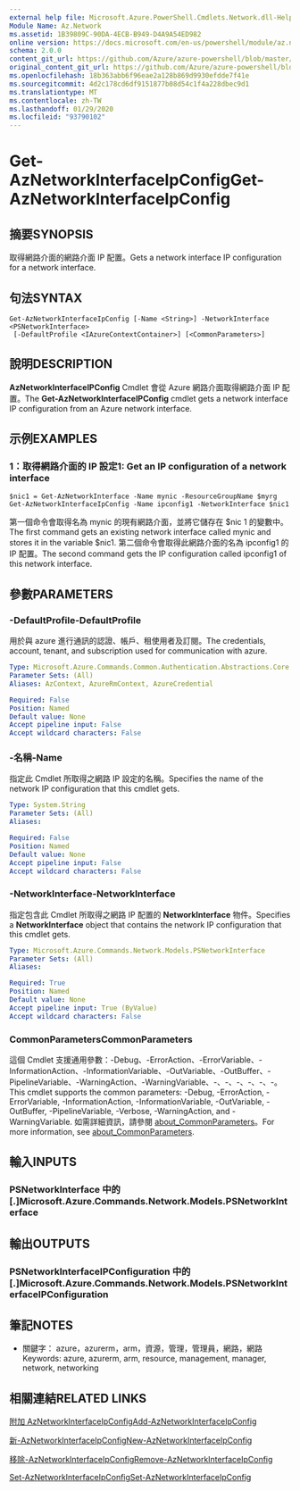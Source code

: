 ```yaml
---
external help file: Microsoft.Azure.PowerShell.Cmdlets.Network.dll-Help.xml
Module Name: Az.Network
ms.assetid: 1B39809C-90DA-4ECB-B949-D4A9A54ED982
online version: https://docs.microsoft.com/en-us/powershell/module/az.network/get-aznetworkinterfaceipconfig
schema: 2.0.0
content_git_url: https://github.com/Azure/azure-powershell/blob/master/src/Network/Network/help/Get-AzNetworkInterfaceIpConfig.md
original_content_git_url: https://github.com/Azure/azure-powershell/blob/master/src/Network/Network/help/Get-AzNetworkInterfaceIpConfig.md
ms.openlocfilehash: 18b363abb6f96eae2a128b869d9930efdde7f41e
ms.sourcegitcommit: 4d2c178cd6df9151877b08d54c1f4a228dbec9d1
ms.translationtype: MT
ms.contentlocale: zh-TW
ms.lasthandoff: 01/29/2020
ms.locfileid: "93790102"
---
```

# <span data-ttu-id="4c4df-101">Get-AzNetworkInterfaceIpConfig</span><span class="sxs-lookup"><span data-stu-id="4c4df-101">Get-AzNetworkInterfaceIpConfig</span></span>

## <span data-ttu-id="4c4df-102">摘要</span><span class="sxs-lookup"><span data-stu-id="4c4df-102">SYNOPSIS</span></span>
<span data-ttu-id="4c4df-103">取得網路介面的網路介面 IP 配置。</span><span class="sxs-lookup"><span data-stu-id="4c4df-103">Gets a network interface IP configuration for a network interface.</span></span>

## <span data-ttu-id="4c4df-104">句法</span><span class="sxs-lookup"><span data-stu-id="4c4df-104">SYNTAX</span></span>

```
Get-AzNetworkInterfaceIpConfig [-Name <String>] -NetworkInterface <PSNetworkInterface>
 [-DefaultProfile <IAzureContextContainer>] [<CommonParameters>]
```

## <span data-ttu-id="4c4df-105">說明</span><span class="sxs-lookup"><span data-stu-id="4c4df-105">DESCRIPTION</span></span>
<span data-ttu-id="4c4df-106">**AzNetworkInterfaceIPConfig** Cmdlet 會從 Azure 網路介面取得網路介面 IP 配置。</span><span class="sxs-lookup"><span data-stu-id="4c4df-106">The **Get-AzNetworkInterfaceIPConfig** cmdlet gets a network interface IP configuration from an Azure network interface.</span></span>

## <span data-ttu-id="4c4df-107">示例</span><span class="sxs-lookup"><span data-stu-id="4c4df-107">EXAMPLES</span></span>

### <span data-ttu-id="4c4df-108">1：取得網路介面的 IP 設定</span><span class="sxs-lookup"><span data-stu-id="4c4df-108">1: Get an IP configuration of a network interface</span></span>
```
$nic1 = Get-AzNetworkInterface -Name mynic -ResourceGroupName $myrg
Get-AzNetworkInterfaceIpConfig -Name ipconfig1 -NetworkInterface $nic1
```

<span data-ttu-id="4c4df-109">第一個命令會取得名為 mynic 的現有網路介面，並將它儲存在 $nic 1 的變數中。</span><span class="sxs-lookup"><span data-stu-id="4c4df-109">The first command gets an existing network interface called mynic and stores it in the variable $nic1.</span></span> <span data-ttu-id="4c4df-110">第二個命令會取得此網路介面的名為 ipconfig1 的 IP 配置。</span><span class="sxs-lookup"><span data-stu-id="4c4df-110">The second command gets the IP configuration called ipconfig1 of this network interface.</span></span>
    

## <span data-ttu-id="4c4df-111">參數</span><span class="sxs-lookup"><span data-stu-id="4c4df-111">PARAMETERS</span></span>

### <span data-ttu-id="4c4df-112">-DefaultProfile</span><span class="sxs-lookup"><span data-stu-id="4c4df-112">-DefaultProfile</span></span>
<span data-ttu-id="4c4df-113">用於與 azure 進行通訊的認證、帳戶、租使用者及訂閱。</span><span class="sxs-lookup"><span data-stu-id="4c4df-113">The credentials, account, tenant, and subscription used for communication with azure.</span></span>

```yaml
Type: Microsoft.Azure.Commands.Common.Authentication.Abstractions.Core.IAzureContextContainer
Parameter Sets: (All)
Aliases: AzContext, AzureRmContext, AzureCredential

Required: False
Position: Named
Default value: None
Accept pipeline input: False
Accept wildcard characters: False
```

### <span data-ttu-id="4c4df-114">-名稱</span><span class="sxs-lookup"><span data-stu-id="4c4df-114">-Name</span></span>
<span data-ttu-id="4c4df-115">指定此 Cmdlet 所取得之網路 IP 設定的名稱。</span><span class="sxs-lookup"><span data-stu-id="4c4df-115">Specifies the name of the network IP configuration that this cmdlet gets.</span></span>

```yaml
Type: System.String
Parameter Sets: (All)
Aliases:

Required: False
Position: Named
Default value: None
Accept pipeline input: False
Accept wildcard characters: False
```

### <span data-ttu-id="4c4df-116">-NetworkInterface</span><span class="sxs-lookup"><span data-stu-id="4c4df-116">-NetworkInterface</span></span>
<span data-ttu-id="4c4df-117">指定包含此 Cmdlet 所取得之網路 IP 配置的 **NetworkInterface** 物件。</span><span class="sxs-lookup"><span data-stu-id="4c4df-117">Specifies a **NetworkInterface** object that contains the network IP configuration that this cmdlet gets.</span></span>

```yaml
Type: Microsoft.Azure.Commands.Network.Models.PSNetworkInterface
Parameter Sets: (All)
Aliases:

Required: True
Position: Named
Default value: None
Accept pipeline input: True (ByValue)
Accept wildcard characters: False
```

### <span data-ttu-id="4c4df-118">CommonParameters</span><span class="sxs-lookup"><span data-stu-id="4c4df-118">CommonParameters</span></span>
<span data-ttu-id="4c4df-119">這個 Cmdlet 支援通用參數：-Debug、-ErrorAction、-ErrorVariable、-InformationAction、-InformationVariable、-OutVariable、-OutBuffer、-PipelineVariable、-WarningAction、-WarningVariable、-、-、-、-、-、-。</span><span class="sxs-lookup"><span data-stu-id="4c4df-119">This cmdlet supports the common parameters: -Debug, -ErrorAction, -ErrorVariable, -InformationAction, -InformationVariable, -OutVariable, -OutBuffer, -PipelineVariable, -Verbose, -WarningAction, and -WarningVariable.</span></span> <span data-ttu-id="4c4df-120">如需詳細資訊，請參閱 [about_CommonParameters](https://go.microsoft.com/fwlink/?LinkID=113216)。</span><span class="sxs-lookup"><span data-stu-id="4c4df-120">For more information, see [about_CommonParameters](https://go.microsoft.com/fwlink/?LinkID=113216).</span></span>

## <span data-ttu-id="4c4df-121">輸入</span><span class="sxs-lookup"><span data-stu-id="4c4df-121">INPUTS</span></span>

### <span data-ttu-id="4c4df-122">PSNetworkInterface 中的 [.]</span><span class="sxs-lookup"><span data-stu-id="4c4df-122">Microsoft.Azure.Commands.Network.Models.PSNetworkInterface</span></span>

## <span data-ttu-id="4c4df-123">輸出</span><span class="sxs-lookup"><span data-stu-id="4c4df-123">OUTPUTS</span></span>

### <span data-ttu-id="4c4df-124">PSNetworkInterfaceIPConfiguration 中的 [.]</span><span class="sxs-lookup"><span data-stu-id="4c4df-124">Microsoft.Azure.Commands.Network.Models.PSNetworkInterfaceIPConfiguration</span></span>

## <span data-ttu-id="4c4df-125">筆記</span><span class="sxs-lookup"><span data-stu-id="4c4df-125">NOTES</span></span>
* <span data-ttu-id="4c4df-126">關鍵字： azure，azurerm，arm，資源，管理，管理員，網路，網路</span><span class="sxs-lookup"><span data-stu-id="4c4df-126">Keywords: azure, azurerm, arm, resource, management, manager, network, networking</span></span>

## <span data-ttu-id="4c4df-127">相關連結</span><span class="sxs-lookup"><span data-stu-id="4c4df-127">RELATED LINKS</span></span>

[<span data-ttu-id="4c4df-128">附加 AzNetworkInterfaceIpConfig</span><span class="sxs-lookup"><span data-stu-id="4c4df-128">Add-AzNetworkInterfaceIpConfig</span></span>](./Add-AzNetworkInterfaceIpConfig.md)

[<span data-ttu-id="4c4df-129">新-AzNetworkInterfaceIpConfig</span><span class="sxs-lookup"><span data-stu-id="4c4df-129">New-AzNetworkInterfaceIpConfig</span></span>](./New-AzNetworkInterfaceIpConfig.md)

[<span data-ttu-id="4c4df-130">移除-AzNetworkInterfaceIpConfig</span><span class="sxs-lookup"><span data-stu-id="4c4df-130">Remove-AzNetworkInterfaceIpConfig</span></span>](./Remove-AzNetworkInterfaceIpConfig.md)

[<span data-ttu-id="4c4df-131">Set-AzNetworkInterfaceIpConfig</span><span class="sxs-lookup"><span data-stu-id="4c4df-131">Set-AzNetworkInterfaceIpConfig</span></span>](./Set-AzNetworkInterfaceIpConfig.md)


